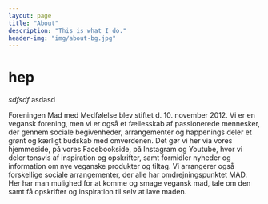 ```yaml
---
layout: page
title: "About"
description: "This is what I do."
header-img: "img/about-bg.jpg"
---
```


# hep

*sdfsdf* 
asdasd
<p>

Foreningen Mad med Medfølelse blev stiftet d. 10. november 2012. Vi er en vegansk forening, men vi er også et fællesskab af passionerede mennesker, der gennem sociale begivenheder, arrangementer og happenings deler et grønt og kærligt budskab med omverdenen. Det gør vi her via vores hjemmeside, på vores Facebookside, på Instagram og Youtube, hvor vi deler tonsvis af inspiration og opskrifter, samt formidler nyheder og information om nye veganske produkter og tiltag. Vi arrangerer også forskellige sociale arrangementer, der alle har omdrejningspunktet MAD. Her har man mulighed for at komme og smage vegansk mad, tale om den samt få opskrifter og inspiration til selv at lave maden.



</p>
